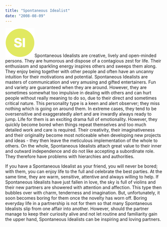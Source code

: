 ```yaml
---
title: "Spontaneous Idealist"
date: "2008-08-09"
---
```


![Spontaneous Idealist](images/si.png)Spontaneous Idealists are creative, lively and open-minded persons. They are humorous and dispose of a contagious zest for life. Their enthusiasm and sparkling energy inspires others and sweeps them along. They enjoy being together with other people and often have an uncanny intuition for their motivations and potential. Spontaneous Idealists are masters of communication and very amusing and gifted entertainers. Fun and variety are guaranteed when they are around. However, they are sometimes somewhat too impulsive in dealing with others and can hurt people without really meaning to do so, due to their direct and sometimes critical nature.  This personality type is a keen and alert observer; they miss nothing which is going on around them. In extreme cases, they tend to be oversensitive and exaggeratedly alert and are inwardly always ready to jump. Life for them is an exciting drama full of emotionality. However, they quickly become bored when things repeat themselves and too much detailed work and care is required. Their creativity, their imaginativeness and their originality become most noticeable when developing new projects and ideas - they then leave the meticulous implementation of the whole to others. On the whole, Spontaneous Idealists attach great value to their inner and outward independence and do not like accepting a subordinate role. They therefore have problems with hierarchies and authorities.

If you have a Spontaneous Idealist as your friend, you will never be bored; with them, you can enjoy life to the full and celebrate the best parties. At the same time, they are warm, sensitive, attentive and always willing to help. If Spontaneous Idealists have just fallen in love, the sky is full of violins and their new partners are showered with attention and affection. This type then bubbles over with charm, tenderness and imagination. But, unfortunately, it soon becomes boring for them once the novelty has worn off. Boring everyday life in a partnership is not for them so that many Spontaneous Idealists slip from one affair into another. However, should the partner manage to keep their curiosity alive and not let routine and familiarity gain the upper hand, Spontaneous Idealists can be inspiring and loving partners.
